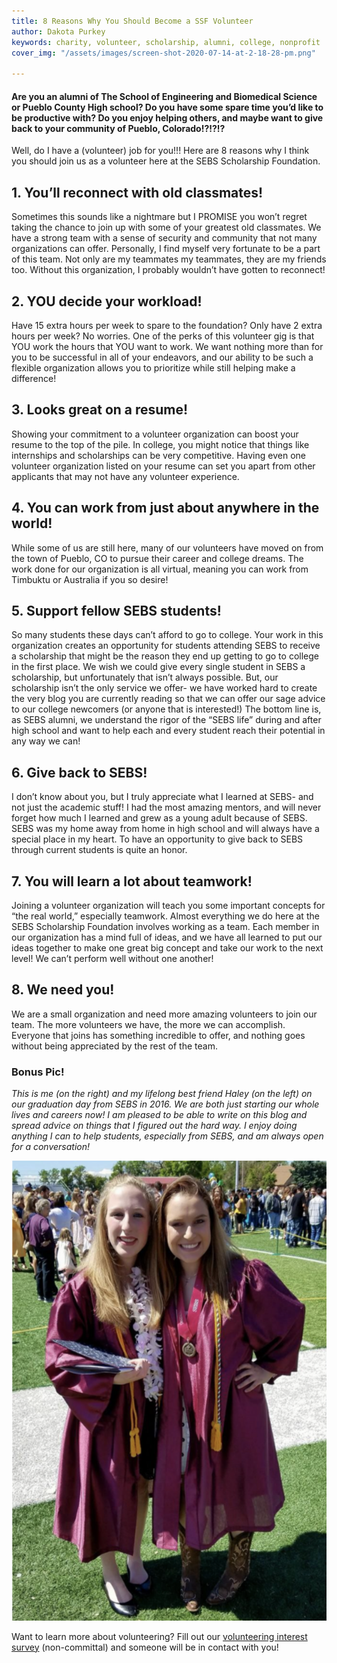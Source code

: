 ```yaml
---
title: 8 Reasons Why You Should Become a SSF Volunteer
author: Dakota Purkey
keywords: charity, volunteer, scholarship, alumni, college, nonprofit
cover_img: "/assets/images/screen-shot-2020-07-14-at-2-18-28-pm.png"

---
```

#### Are you an alumni of The School of Engineering and Biomedical Science or Pueblo County High school? Do you have some spare time you’d like to be productive with? Do you enjoy helping others, and maybe want to give back to your community of Pueblo, Colorado!?!?!?

Well, do I have a (volunteer) job for you!!! Here are 8 reasons why I think you should join us as a volunteer here at the SEBS Scholarship Foundation.

## 1. You’ll reconnect with old classmates!

Sometimes this sounds like a nightmare but I PROMISE you won’t regret taking the chance to join up with some of your greatest old classmates. We have a strong team with a sense of security and community that not many organizations can offer. Personally, I find myself very fortunate to be a part of this team. Not only are my teammates my teammates, they are my friends too. Without this organization, I probably wouldn’t have gotten to reconnect!

## 2. YOU decide your workload!

Have 15 extra hours per week to spare to the foundation? Only have 2 extra hours per week? No worries. One of the perks of this volunteer gig is that YOU work the hours that YOU want to work. We want nothing more than for you to be successful in all of your endeavors, and our ability to be such a flexible organization allows you to prioritize while still helping make a difference!

## 3. Looks great on a resume!

Showing your commitment to a volunteer organization can boost your resume to the top of the pile. In college, you might notice that things like internships and scholarships can be very competitive. Having even one volunteer organization listed on your resume can set you apart from other applicants that may not have any volunteer experience.

## 4. You can work from just about anywhere in the world!

While some of us are still here, many of our volunteers have moved on from the town of Pueblo, CO to pursue their career and college dreams. The work done for our organization is all virtual, meaning you can work from Timbuktu or Australia if you so desire!

## 5. Support fellow SEBS students!

So many students these days can’t afford to go to college. Your work in this organization creates an opportunity for students attending SEBS to receive a scholarship that might be the reason they end up getting to go to college in the first place. We wish we could give every single student in SEBS a scholarship, but unfortunately that isn’t always possible. But, our scholarship isn’t the only service we offer- we have worked hard to create the very blog you are currently reading so that we can offer our sage advice to our college newcomers (or anyone that is interested!) The bottom line is, as SEBS alumni, we understand the rigor of the “SEBS life” during and after high school and want to help each and every student reach their potential in any way we can!

## 6. Give back to SEBS!

I don’t know about you, but I truly appreciate what I learned at SEBS- and not just the academic stuff! I had the most amazing mentors, and will never forget how much I learned and grew as a young adult because of SEBS. SEBS was my home away from home in high school and will always have a special place in my heart. To have an opportunity to give back to SEBS through current students is quite an honor.

## 7. You will learn a lot about teamwork!

Joining a volunteer organization will teach you some important concepts for “the real world,” especially teamwork. Almost everything we do here at the SEBS Scholarship Foundation involves working as a team. Each member in our organization has a mind full of ideas, and we have all learned to put our ideas together to make one great big concept and take our work to the next level! We can’t perform well without one another!

## 8. We need you!

We are a small organization and need more amazing volunteers to join our team. The more volunteers we have, the more we can accomplish. Everyone that joins has something incredible to offer, and nothing goes without being appreciated by the rest of the team.

### Bonus Pic!

_This is me (on the right) and my lifelong best friend Haley (on the left) on our graduation day from SEBS in 2016. We are both just starting our whole lives and careers now! I am pleased to be able to write on this blog and spread advice on things that I figured out the hard way. I enjoy doing anything I can to help students, especially from SEBS, and am always open for a conversation!_

![two girls at high school graduation](/assets/images/screen-shot-2020-07-14-at-3-35-08-pm.png "Dakota and Haley")

Want to learn more about volunteering? Fill out our [volunteering interest survey](<https://forms.gle/S5Jj9pZgAd44eBHR9> "volunteering interest survey") (non-committal) and someone will be in contact with you!